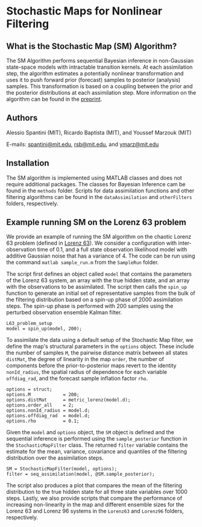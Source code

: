 # Stochastic Maps for Nonlinear Filtering

## What is the Stochastic Map (SM) Algorithm?

The SM Algorithm performs sequential Bayesian inference in non-Gaussian state-space models with intractable transition kernels. At each assimilation step, the algorithm estimates a potentially nonlinear transformation and uses it to push forward prior (forecast) samples to posterior (analysis) samples. This transformation is based on a coupling between the prior and the posterior distributions at each assimilation step. More information on the algorithm can be found in the [preprint](https://arxiv.org/pdf/1907.00389.pdf).

## Authors

Alessio Spantini (MIT), Ricardo Baptista (MIT), and Youssef Marzouk (MIT)

E-mails: <spantini@mit.edu>, <rsb@mit.edu>, and <ymarz@mit.edu>

## Installation

The SM algorithm is implemented using MATLAB classes and does not require additional packages. The classes for Bayesian Inference cam be found in the `methods` folder. Scripts for data assimilation functions and other filtering algorithms can be found in the `dataAssimilation` and `otherFilters` folders, respectively.

## Example running SM on the Lorenz 63 problem

We provide an example of running the SM algorithm on the chaotic Lorenz 63 problem (defined in [Lorenz 63](https://journals.ametsoc.org/doi/pdf/10.1175/1520-0469%281963%29020%3C0130%3ADNF%3E2.0.CO%3B2)). We consider a configuration with inter-observation time of 0.1, and a full state observation likelihood model with additive Gaussian noise that has a variance of 4. The code can be run using the command `matlab sample_run.m` from the `SampleRun` folder. 

The script first defines an object called `model` that contains the parameters of the Lorenz 63 system, an array with the true hidden state, and an array with the observations to be assimilated. The script then calls the `spin_up` function to generate an initial set of representative samples from the bulk of the filtering distribution based on a spin-up phase of 2000 assimilation steps. The spin-up phase is performed with 200 samples using the perturbed observation ensemble Kalman filter.

	L63_problem_setup
	model = spin_up(model, 200);

To assimilate the data using a default setup of the Stochastic Map filter, we define the map's structural parameters in the `options` object. These include the number of samples `M`, the pairwise distance matrix between all states `distMat`, the degree of linearity in the map `order`, the number of components before the prior-to-posterior maps revert to the identity `nonId_radius`, the spatial radius of dependence for each variable `offdiag_rad`, and the forecast sample inflation factor `rho`.

	options = struct;
	options.M            = 200;
	options.distMat      = metric_lorenz(model.d);
	options.order_all    = 2;
	options.nonId_radius = model.d;
	options.offdiag_rad  = model.d;
	options.rho          = 0.1;

Given the `model` and `options` object, the `SM` object is defined and the sequential inference is performed using the `sample_posterior` function in the `StochasticMapFilter` class. The returned `filter` variable contains the estimate for the mean, variance, covariance and quantiles of the filtering distribution over the assimilation steps.

	SM = StochasticMapFilter(model, options);
	filter = seq_assimilation(model, @SM.sample_posterior);

The script also produces a plot that compares the mean of the filtering distribution to the true hidden state for all three state variables over 1000 steps. Lastly, we also provide scripts that compare the performance of increasing non-linearity in the map and different ensemble sizes for the Lorenz 63 and Lorenz 96 systems in the `Lorenz63` and `Lorenz96` folders, respectively.
